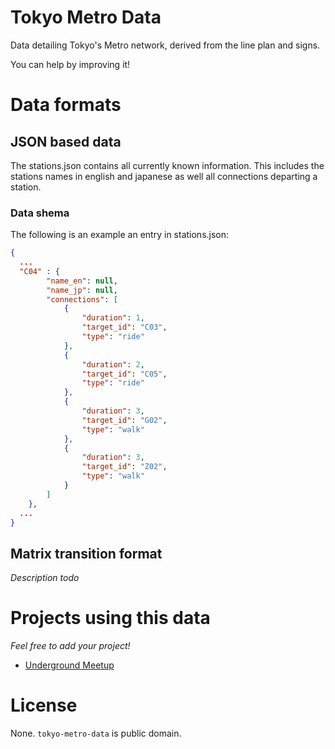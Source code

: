 # Tokyo Metro Data

Data detailing Tokyo's Metro network, derived from the line plan and signs.

You can help by improving it!

# Data formats

## JSON based data
The stations.json contains all currently known information. This includes the stations names in english and japanese as well all connections departing a station.

### Data shema
The following is an example an entry in stations.json:
```json
{
  ...
  "C04" : {
        "name_en": null,
        "name_jp": null,
        "connections": [
            {
                "duration": 1,
                "target_id": "C03",
                "type": "ride"
            },
            {
                "duration": 2,
                "target_id": "C05",
                "type": "ride"
            },
            {
                "duration": 3,
                "target_id": "G02",
                "type": "walk"
            },
            {
                "duration": 3,
                "target_id": "Z02",
                "type": "walk"
            }
        ]
    },
  ...
}
```

## Matrix transition format
*Description todo*

# Projects using this data
*Feel free to add your project!*

* [Underground Meetup](https://bitbucket.org/undergroundmeetup/ugm_main/)

# License

None. `tokyo-metro-data` is public domain.

